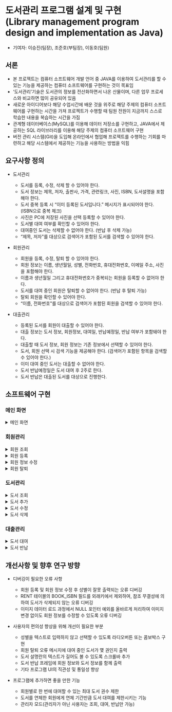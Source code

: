 # 도서관리 프로그램 설계 및 구현<br>(Library management program design and implementation as Java)
- 기여자: 이승진(팀장), 조준호(부팀장), 이동호(팀원)

## 서론
- 본 프로젝트는 컴퓨터 소프트웨어 개발 언어 중 JAVA를 이용하여 도서관리를 할 수 있는 기능을 제공하는 컴퓨터 소프트웨어를 구현하는 것이 목표임
- ‘도서관리’기술은 도서관의 정보를 전산화하면서 나온 산물이며, 다른 업무 프로세스와 비교하면 많이 공유되어 있음
- 새로운 아이디어보다 해당 수업시간에 배운 것을 위주로 해당 주제의 컴퓨터 소프트웨어를 구현하는 시간을 가져 프로젝트가 수행할 때 팀원 전원이 지금까지 스스로 학습한 내용을 복습하는 시간을 가짐
- 관계형 데이터베이스(MySQL)를 이용해 데이터 저장소를 구현하고, JAVA에서 제공하는 SQL 라이브러리를 이용해 해당 주제의 컴퓨터 소프트웨어 구현
- 버전 관리 시스템(Git)을 도입해 온라인에서 협업해 프로젝트를 수행하는 기회를 마련하고 해당 시스템에서 제공하는 기능을 사용하는 방법을 익힘

## 요구사항 정의
- 도서관리
    - 도서를 등록, 수정, 삭제 할 수 있어야 한다.
    - 도서 정보는 제목, 저자, 출판사, 가격, 관련링크, 사진, ISBN, 도서설명을 포함해야 한다. 
    - 도서 중복 등록 시 “이미 등록된 도서입니다.” 메시지가 표시되어야 한다. (ISBN으로 중복 체크)
    - 사진은 PC에 저장된 사진을 선택 등록할 수 있어야 한다. 
    - 도서별 대여 여부를 확인할 수 있어야 한다. 
    - 대여중인 도서는 삭제할 수 없어야 한다. (반납 후 삭제 가능)
    - “제목, 저자"를 대상으로 검색어가 포함된 도서를 검색할 수 있어야 한다. 

- 회원관리
    - 회원을 등록, 수정, 탈퇴 할 수 있어야 한다.
    - 회원 정보는 이름, 생년월일, 성별, 전화번호, 휴대전화번호, 이메일 주소, 사진을 포함해야 한다. 
    - 이름과 생년월일 그리고 휴대전화번호가 중복되는 회원을 등록할 수 없어야 한다. 
    - 도서를 대여 중인 회원은 탈퇴할 수 없어야 한다. (반납 후 탈퇴 가능)
    - 탈퇴 회원을 확인할 수 있어야 한다. 
    - “이름, 전화번호"를 대상으로 검색어가 포함된 회원을 검색할 수 있어야 한다. 

- 대출관리
    - 등록된 도서를 회원이 대출할 수 있어야 한다.
    - 대출 정보는 도서 정보, 회원정보, 대여일, 반납예정일, 반납 여부가 포함돼야 한다. 
    - 대출할 때 도서 정보, 회원 정보는 기존 정보에서 선택할 수 있어야 한다. 
    - 도서, 회원 선택 시 검색 기능을 제공해야 한다. (검색어가 포함된 항목을 검색할 수 있어야 한다.)
    - 이미 대여 중인 도서는 대출할 수 없어야 한다. 
    - 도서 반납예정일은 도서 대여 후 2주로 한다. 
    - 도서 반납은 대출된 도서를 대상으로 진행한다.

## 소프트웨어 구현

### 메인 화면

<details markdown="1">
<summary>메인 화면</summary>

![image](https://user-images.githubusercontent.com/91407433/151683909-ceff81cf-b9cd-4dfa-9c98-eeb22ffdb32c.png)<br>
![image](https://user-images.githubusercontent.com/91407433/151684070-bf309274-0502-400d-89f9-99fd48697a53.png)
![image](https://user-images.githubusercontent.com/91407433/151684074-65f7f07c-281a-49d1-8708-337f913552e9.png)
![image](https://user-images.githubusercontent.com/91407433/151684075-18d767b3-f44e-4974-b78e-3c5cd6947b5f.png)

> - 메뉴의 세부 항목 클릭 시 그에 해당하는 윈도우 창이 실행
> - 다른 윈도우 창을 종료해도 메인 화면은 종료되지 않음

</details>

### 회원관리

<details markdown="1">
<summary>회원 조회</summary>

![image](https://user-images.githubusercontent.com/91407433/151683916-6ae527e3-42f5-405e-8e34-2591b64ed1d9.png)
1. ‘회원 검색’란에 이름 또는 전화번호 입력 → [검색] 버튼 또는 [Enter] 키 입력
   - 이름 또는 전화번호의 일부분으로 검색 가능
   - 아무것도 입력하지 않으면 전체 목록 확인 가능
2. 검색 결과 리스트에서 원하는 회원 클릭 시 세부 정보 및 대여 도서 확인 가능

</details>

<details markdown="1">
<summary>회원 등록</summary>

![image](https://user-images.githubusercontent.com/91407433/151683925-8cfd6114-7575-440f-a4e4-03f6f39cd707.png)
1. 등록할 회원의 이름, 생년월일, 성별, 전화번호, 이메일 입력
2. [이미지 변경] 버튼을 눌러 원하는 이미지 파일 선택
3. [등록] 버튼 클릭 → 아래 알림창에서 [Yes] 버튼을 클릭하면 회원 등록 완료<br>
![image](https://user-images.githubusercontent.com/91407433/151683929-8548aef7-e60b-41af-976e-79de51c81c6e.png)
4. 등록한 정보들은 DB의 USER 테이블에 등록됨(회원 조회에서 확인 가능)

> 전화번호는 회원 식별자입니다. 입력한 전화번호가 다른 회원과 중복되면 등록할 수 없습니다.(탈퇴 후 ‘미등록’ 상태인 회원의 전화번호도 포함)<br>
> 한 번 등록한 회원은 탈퇴하여도 정보가 삭제되지 않으니 등록 시 주의 바랍니다. 

</details>

<details markdown="1">
<summary>회원 정보 수정</summary>

![image](https://user-images.githubusercontent.com/91407433/151683949-8a4869c2-4107-4df9-8a16-afefda4f178a.png)
1. 회원 검색 후 리스트에서 수정을 원하는 회원 클릭
2. 이름, 생년월일, 성별, 전화번호, 이메일 중 원하는 정보를 수정
이미지 변경은 [이미지 변경] 버튼 눌러 원하는 이미지 파일 선택
3. [수정] 버튼 클릭 → 아래 알림창에서 [Yes] 버튼을 클릭하면 회원 정보 수정 완료<br>
![image](https://user-images.githubusercontent.com/91407433/151683951-39ac9d19-05d9-46b0-9d7c-1b212ca977ea.png)

> 전화번호는 회원 식별자입니다. 수정 후 전화번호가 다른 회원과 중복되면 수정할 수 없습니다.

</details>

<details markdown="1">
<summary>회원 탈퇴</summary>

![image](https://user-images.githubusercontent.com/91407433/151683954-6fc45749-49bd-4470-b1c5-4514f095e3fa.png)
1. 회원 검색 후 리스트에서 탈퇴를 원하는 회원 클릭
2. [탈퇴/재등록] 버튼 클릭
   - 등록여부가 ‘등록’인 경우, [Yes] 버튼 클릭 시 ‘미등록’으로 변경(도서 대여 불가)<br>
![image](https://user-images.githubusercontent.com/91407433/151683962-4a8a4cee-6406-4f3c-8865-1a98ad348a39.png)
   - 등록여부가 ‘미등록’인 경우, [Yes] 버튼 클릭 시 ‘등록’으로 변경(도서 대여 가능)<br>
![image](https://user-images.githubusercontent.com/91407433/151683965-5960f754-e1f2-40ad-9b90-a63c7f11feac.png)

> 대여 중인 도서가 있으면 탈퇴할 수 없으니, 먼저 모든 도서를 반납하시기 바랍니다.<br>
> 회원 탈퇴를 하여도 ‘미등록’ 상태로 변경될 뿐, 기존 회원 정보는 삭제되지 않습니다.

</details>

### 도서관리

<details markdown="1">
<summary>도서 조회</summary>

![image](https://user-images.githubusercontent.com/91407433/151684008-2f3357df-52ae-4501-a850-06cbc0a82451.png)
1. ‘도서 검색’란에 제목, 저자 또는 ISBN 입력 → [검색] 버튼 또는 [Enter] 키 입력
   - 제목과 저자는 일부 키워드만으로 검색 가능
   - 아무것도 입력하지 않으면 전체 목록 확인 가능
2. 검색 결과 리스트에서 원하는 도서 클릭 시 세부 정보 확인 가능

</details>

<details markdown="1">
<summary>도서 추가</summary>

![image](https://user-images.githubusercontent.com/91407433/151684013-19a2150f-44f5-47bd-a74f-c70d841e20ad.png)
1. 위 화면의 예시와 같이 ISBN, 제목, 저자, 출판사, 가격, 관련링크, 도서설명 입력
2. [이미지 추가] 버튼을 눌러 원하는 이미지 파일 선택 
3. [추가] 버튼 클릭 → 아래 알림창에서 [Yes] 버튼을 클릭하면 도서 추가 완료<br>
![image](https://user-images.githubusercontent.com/91407433/151684016-e449d26d-7cbc-4319-8cc6-0be541edbb95.png)
4. 등록한 정보들은 DB의 BOOK 테이블에 등록됨(도서 조회에서 확인 가능)

> ISBN은 도서 식별자입니다. 입력한 ISBN이 다른 도서와 중복되면 수정할 수 없습니다. 

</details>

<details markdown="1">
<summary>도서 수정</summary>

![image](https://user-images.githubusercontent.com/91407433/151684019-cb51ab36-854f-40c4-a30f-ab0916a605c7.png)
1. 도서 검색 후 리스트에서 수정을 원하는 도서 클릭
2. ISBN, 제목, 저자, 출판사, 가격, 관련링크, 도서설명 중 원하는 부분을 수정
   이미지 변경은 [이미지 변경] 버튼 눌러 원하는 이미지 파일 선택
3. [수정] 버튼 클릭 → 아래 알림창에서 [Yes] 버튼을 클릭하면 도서 정보 수정 완료<br>
![image](https://user-images.githubusercontent.com/91407433/151684023-113d5b59-facc-44ae-a3db-f5ba4894e639.png)

> ISBN은 도서 식별자입니다. 수정 후 ISBN이 다른 도서와 중복되면 수정할 수 없습니다. 

</details>

<details markdown="1">
<summary>도서 삭제</summary>

![image](https://user-images.githubusercontent.com/91407433/151684040-95207f6c-b859-4746-a414-533baf5eb422.png)
1. 도서 검색 후 리스트에서 삭제를 원하는 도서 클릭
2. [삭제] 버튼 클릭 → 아래 알림창에서 [Yes] 버튼을 클릭하면 도서 삭제 완료<br>
![image](https://user-images.githubusercontent.com/91407433/151684044-2f95cd11-9342-4087-b0d5-a99712f674db.png)

> 대여 중인 도서는 삭제할 수 없으니, 먼저 해당 도서를 반납해 주시기 바랍니다.

> 삭제 완료한 도서의 정보는 복구할 수 없으니 주의하시기 바랍니다.

</details>

### 대출관리

<details markdown="1">
<summary>도서 대여</summary>

![image](https://user-images.githubusercontent.com/91407433/151684046-471345b1-cad4-48cf-bb57-a7366515a062.png)
1. ‘회원 검색’란에 이름 또는 전화번호 입력 → [검색] 버튼 또는 [Enter] 키 입력
2. 회원 검색 결과 리스트에서 원하는 항목 하나(대여자)를 클릭
3. ‘도서 검색’란에 제목, 저자 또는 ISBN 입력 → [검색] 버튼 또는 [Enter] 키 입력
4. 도서 검색 결과 리스트에서 원하는 항목 하나(대여할 도서)를 클릭
5. [대여] 버튼 클릭 → 도서 대여 완료<br>
![image](https://user-images.githubusercontent.com/91407433/151684049-221709bc-b281-4353-9e6f-5e37fd1468dd.png)

> ‘미등록’ 상태의 회원은 도서를 대여할 수 없습니다.

</details>

<details markdown="1">
<summary>도서 반납</summary>

<br>![image](https://user-images.githubusercontent.com/91407433/151684054-7a16e27d-376e-454f-8b88-4d93f533b8a1.png)
1. ‘도서 검색’란에 제목, 저자 또는 ISBN 입력 → [검색] 버튼 또는 [Enter] 키 입력
2. 도서 검색 결과 리스트에서 원하는 항목 하나(반납할 도서)를 클릭
3. [반납] 버튼 클릭 → 도서 반납 완료<br>
![image](https://user-images.githubusercontent.com/91407433/151684057-5e9857dd-0a4c-40ce-92ea-e142c649bfc2.png)

</details>

## 개선사항 및 향후 연구 방향
- 디버깅이 필요한 오류 사항
    - 회원 등록 및 회원 정보 수정 후 성별이 잘못 출력되는 오류 디버깅
    - RENT 테이블의 BOOK_ISBN 필드를 외래키에서 제외하여, 참조 무결성에 의하여 도서가 삭제되지 않는 오류 디버깅
    - 이미지 데이터 로드 과정에서 NULL 포인터 예외를 올바르게 처리하여 이미지 변경 없이도 회원 정보를 수정할 수 있도록 오류 디버깅

- 사용자의 편의성 향상을 위해 개선이 필요한 부분
    - 성별을 텍스트로 입력하지 않고 선택할 수 있도록 라디오버튼 또는 콤보박스 구현
    - 회원 탈퇴 오류 메시지에 대여 중인 도서가 몇 권인지 출력
    - 도서 설명란의 텍스트가 길어도 볼 수 있도록 스크롤바 추가
    - 도서 반납 프레임에 회원 정보와 도서 정보를 함께 출력
    - 기타 프로그램 UI의 직관성 및 통일성 향상

- 프로그램에 추가하면 좋을 만한 기능
    - 회원별로 한 번에 대여할 수 있는 최대 도서 권수 제한
    - 도서를 연체한 회원에게 연체 기간만큼 도서 대여를 제한시키는 기능
    - 관리자 모드(관리자가 아닌 사용자는 조회, 대여, 반납만 가능)
